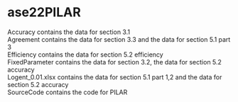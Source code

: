 # ase22PILAR
Accuracy contains the data for section 3.1 <br />
Agreement contains the data for section 3.3 and the data for section 5.1 part 3 <br />
Efficiency contains the data for section 5.2 efficiency <br />
FixedParameter contains the data for section 3.2, the data for section 5.2 accuracy <br />
Logent_0.01.xlsx contains the data for section 5.1 part 1,2 and the data for section 5.2 accuracy <br />
SourceCode contains the code for PILAR <br />
